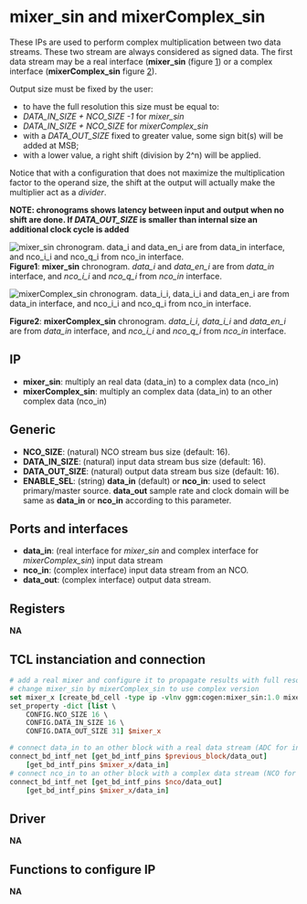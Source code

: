 # mixer_sin and mixerComplex_sin

These IPs are used to perform complex multiplication between two data streams. These
two stream are always considered as signed data. The first data stream may be
a real interface (**mixer_sin** (figure [1](#mixer_sin)) or a complex interface (**mixerComplex_sin** figure [2](#mixerComplex_sin)). 

Output size must be fixed by the user:
* to have the full resolution this size must be equal to:
 * *DATA_IN_SIZE + NCO_SIZE -1* for *mixer_sin*
 * *DATA_IN_SIZE + NCO_SIZE* for *mixerComplex_sin*
* with a *DATA_OUT_SIZE* fixed to greater value, some sign bit(s) will be added at
  MSB;
* with a lower value, a right shift (division by 2^n) will be applied.

Notice that with a configuration that does not maximize the multiplication factor to the operand size, the shift at the output will
actually make the multiplier act as a *divider*.

**NOTE: chronograms shows latency between input and output when no shift are
done. If *DATA_OUT_SIZE* is smaller than internal size an additional clock cycle is
added**

[mixer_sin]: figures/mixer_sin.svg "alt txt"
![**mixer_sin** chronogram. *data_i* and *data_en_i* are from *data_in* interface, and
*nco_i_i* and *nco_q_i* from *nco_in* interface.][mixer_sin]
__Figure1__: **mixer_sin** chronogram. *data_i* and *data_en_i* are from *data_in* interface, and
*nco_i_i* and *nco_q_i* from *nco_in* interface.

[mixerComplex_sin]: figures/mixerComplex_sin.svg "mixerComplex_sin"
![**mixerComplex_sin** chronogram. *data_i_i*, *data_i_i* and *data_en_i* are
from *data_in* interface, and *nco_i_i* and *nco_q_i* from *nco_in* interface.][mixerComplex_sin]

__Figure2__: **mixerComplex_sin** chronogram. *data_i_i*, *data_i_i* and *data_en_i* are
from *data_in* interface, and *nco_i_i* and *nco_q_i* from *nco_in* interface.

## IP

* **mixer_sin**: multiply an real data (data_in) to a complex data (nco_in)
* **mixerComplex_sin**: multiply an complex data (data_in) to an other complex data (nco_in)

## Generic

* **NCO_SIZE**: (natural) NCO stream bus size (default: 16).
* **DATA_IN_SIZE**: (natural) input data stream bus size (default: 16).
* **DATA_OUT_SIZE**: (natural) output data stream bus size (default: 16).
* **ENABLE_SEL**: (string) **data_in** (default) or **nco_in**: used to select
  primary/master source. **data_out** sample rate and clock domain will be same
  as **data_in** or **nco_in** according to this parameter.

## Ports and interfaces

* **data_in**: (real interface for *mixer_sin* and complex interface for
  *mixerComplex_sin*) input data stream
* **nco_in**: (complex interface) input data stream from an NCO.
* **data_out**: (complex interface) output data stream.

## Registers

**NA**

## TCL instanciation and connection

```tcl
# add a real mixer and configure it to propagate results with full resolution
# change mixer_sin by mixerComplex_sin to use complex version
set mixer_x [create_bd_cell -type ip -vlnv ggm:cogen:mixer_sin:1.0 mixer]
set_property -dict [list \
    CONFIG.NCO_SIZE 16 \
    CONFIG.DATA_IN_SIZE 16 \
	CONFIG.DATA_OUT_SIZE 31] $mixer_x

# connect data_in to an other block with a real data stream (ADC for instance)
connect_bd_intf_net [get_bd_intf_pins $previous_block/data_out]
	[get_bd_intf_pins $mixer_x/data_in]
# connect nco_in to an other block with a complex data stream (NCO for instance)
connect_bd_intf_net [get_bd_intf_pins $nco/data_out]
	[get_bd_intf_pins $mixer_x/data_in]

```
## Driver

**NA**

## Functions to configure IP

**NA**
